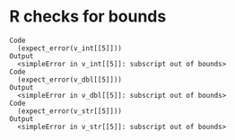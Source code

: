 # R checks for bounds

    Code
      (expect_error(v_int[[5]]))
    Output
      <simpleError in v_int[[5]]: subscript out of bounds>
    Code
      (expect_error(v_dbl[[5]]))
    Output
      <simpleError in v_dbl[[5]]: subscript out of bounds>
    Code
      (expect_error(v_str[[5]]))
    Output
      <simpleError in v_str[[5]]: subscript out of bounds>

